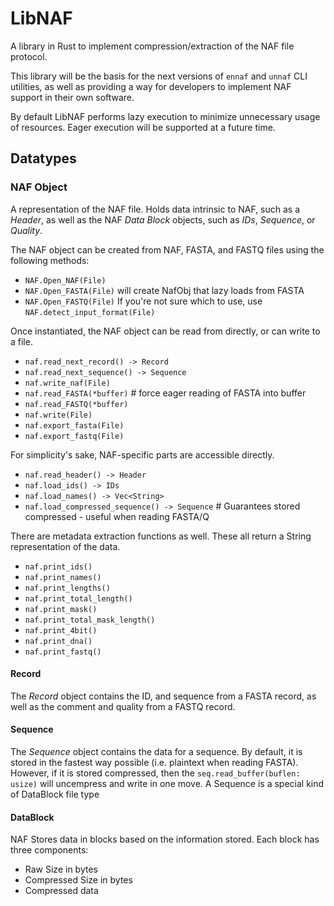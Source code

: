 # LibNAF

A library in Rust to implement compression/extraction of the NAF file protocol.

This library will be the basis for the next versions of `ennaf` and `unnaf` CLI utilities, 
as well as providing a way for developers to implement NAF support in their own software.

By default LibNAF performs lazy execution to minimize unnecessary usage of resources.
Eager execution will be supported at a future time.

## Datatypes

### NAF Object

A representation of the NAF file. Holds data intrinsic to NAF, such as a *Header*, 
as well as the NAF *Data Block* 
objects, such as *IDs*, *Sequence*, or *Quality*.

The NAF object can be created from NAF, FASTA, and FASTQ files
using the following methods:
- `NAF.Open_NAF(File)` 
- `NAF.Open_FASTA(File)` will create NafObj that lazy loads from FASTA
- `NAF.Open_FASTQ(File)`
If you're not sure which to use, use `NAF.detect_input_format(File)`

Once instantiated, the NAF object can be read from directly, or can write to a file.
- `naf.read_next_record() -> Record`
- `naf.read_next_sequence() -> Sequence`
- `naf.write_naf(File)`
- `naf.read_FASTA(*buffer)` # force eager reading of FASTA into buffer
- `naf.read_FASTQ(*buffer)`
- `naf.write(File)`
- `naf.export_fasta(File)`
- `naf.export_fastq(File)`

For simplicity's sake, NAF-specific parts are accessible directly.
- `naf.read_header() -> Header`
- `naf.load_ids() -> IDs`
- `naf.load_names() -> Vec<String>`
- `naf.load_compressed_sequence() -> Sequence` # Guarantees stored compressed - useful when reading FASTA/Q

There are metadata extraction functions as well. These all return a String representation of the data.
- `naf.print_ids()`
- `naf.print_names()`
- `naf.print_lengths()`
- `naf.print_total_length()`
- `naf.print_mask()`
- `naf.print_total_mask_length()`
- `naf.print_4bit()`
- `naf.print_dna()`
- `naf.print_fastq()`

#### Record

The *Record* object contains the ID, and sequence from a FASTA record, as well as the comment 
and quality from a FASTQ record.

#### Sequence

The *Sequence* object contains the data for a sequence. By default, it is stored in the fastest 
way possible (i.e. plaintext when reading FASTA). However, if it is stored compressed, then the
`seq.read_buffer(buflen: usize)` will uncempress and write in one move. A Sequence is a special
kind of DataBlock file type

#### DataBlock

NAF Stores data in blocks based on the information stored. Each block has three components:
- Raw Size in bytes
- Compressed Size in bytes
- Compressed data
